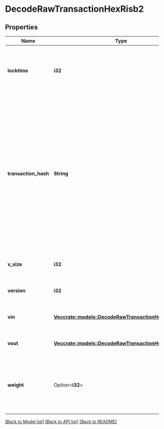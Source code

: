 # DecodeRawTransactionHexRisb2

## Properties

Name | Type | Description | Notes
------------ | ------------- | ------------- | -------------
**locktime** | **i32** | Represents the time at which a particular transaction can be added to the blockchain. | 
**transaction_hash** | **String** | Represents the same as transactionId for account-based protocols like Ethereum, while it could be different in UTXO-based protocols like Bitcoin. E.g., in UTXO-based protocols hash is different from transactionId for SegWit transactions. | 
**v_size** | **i32** | Represents the virtual size of this transaction. | 
**version** | **i32** | Represents transaction version number. | 
**vin** | [**Vec<crate::models::DecodeRawTransactionHexRisb2Vin>**](DecodeRawTransactionHexRISB2_vin.md) | Represents the transaction inputs. | 
**vout** | [**Vec<crate::models::DecodeRawTransactionHexRisb2Vout>**](DecodeRawTransactionHexRISB2_vout.md) | Represents the transaction outputs. | 
**weight** | Option<**i32**> | Represents the size of a block, measured in weight units and including the segwit discount. | [optional]

[[Back to Model list]](../README.md#documentation-for-models) [[Back to API list]](../README.md#documentation-for-api-endpoints) [[Back to README]](../README.md)


